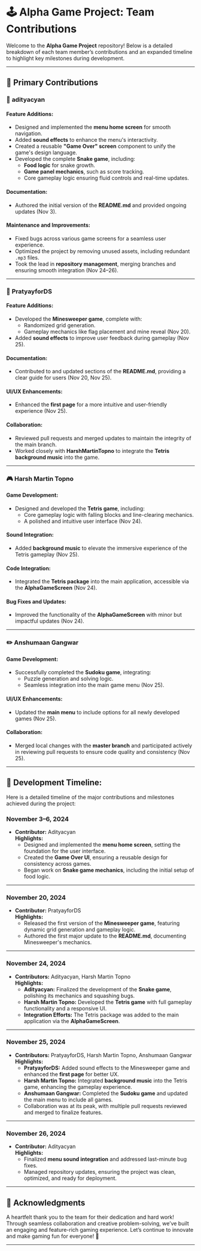 # 🕹️ Alpha Game Project: Team Contributions

Welcome to the **Alpha Game Project** repository! 
Below is a detailed breakdown of each team member’s contributions and an expanded timeline to highlight key milestones during development.

---

## 📜 **Primary Contributions**

### 🚀 **adityacyan**
#### **Feature Additions:**
- Designed and implemented the **menu home screen** for smooth navigation.
- Added **sound effects** to enhance the menu's interactivity.
- Created a reusable **"Game Over" screen** component to unify the game's design language.
- Developed the complete **Snake game**, including:
  - **Food logic** for snake growth.
  - **Game panel mechanics**, such as score tracking.
  - Core gameplay logic ensuring fluid controls and real-time updates.

#### **Documentation:**
- Authored the initial version of the **README.md** and provided ongoing updates (Nov 3).

#### **Maintenance and Improvements:**
- Fixed bugs across various game screens for a seamless user experience.
- Optimized the project by removing unused assets, including redundant `.mp3` files.
- Took the lead in **repository management**, merging branches and ensuring smooth integration (Nov 24–26).

---

### 🎯 **PratyayforDS**
#### **Feature Additions:**
- Developed the **Minesweeper game**, complete with:
  - Randomized grid generation.
  - Gameplay mechanics like flag placement and mine reveal (Nov 20).
- Added **sound effects** to improve user feedback during gameplay (Nov 25).

#### **Documentation:**
- Contributed to and updated sections of the **README.md**, providing a clear guide for users (Nov 20, Nov 25).

#### **UI/UX Enhancements:**
- Enhanced the **first page** for a more intuitive and user-friendly experience (Nov 25).

#### **Collaboration:**
- Reviewed pull requests and merged updates to maintain the integrity of the main branch.
- Worked closely with **HarshMartinTopno** to integrate the **Tetris background music** into the game.

---

### 🎮 **Harsh Martin Topno**
#### **Game Development:**
- Designed and developed the **Tetris game**, including:
  - Core gameplay logic with falling blocks and line-clearing mechanics.
  - A polished and intuitive user interface (Nov 24).

#### **Sound Integration:**
- Added **background music** to elevate the immersive experience of the Tetris gameplay (Nov 25).

#### **Code Integration:**
- Integrated the **Tetris package** into the main application, accessible via the **AlphaGameScreen** (Nov 24).

#### **Bug Fixes and Updates:**
- Improved the functionality of the **AlphaGameScreen** with minor but impactful updates (Nov 24).

---

### ✏️ **Anshumaan Gangwar**
#### **Game Development:**
- Successfully completed the **Sudoku game**, integrating:
  - Puzzle generation and solving logic.
  - Seamless integration into the main game menu (Nov 25).

#### **UI/UX Enhancements:**
- Updated the **main menu** to include options for all newly developed games (Nov 25).

#### **Collaboration:**
- Merged local changes with the **master branch** and participated actively in reviewing pull requests to ensure code quality and consistency (Nov 25).

---

## 📅 **Development Timeline:**

Here is a detailed timeline of the major contributions and milestones achieved during the project:

### **November 3–6, 2024**
- **Contributor:** Adityacyan  
  **Highlights:**
  - Designed and implemented the **menu home screen**, setting the foundation for the user interface.
  - Created the **Game Over UI**, ensuring a reusable design for consistency across games.
  - Began work on **Snake game mechanics**, including the initial setup of food logic.

---

### **November 20, 2024**
- **Contributor:** PratyayforDS  
  **Highlights:**
  - Released the first version of the **Minesweeper game**, featuring dynamic grid generation and gameplay logic.
  - Authored the first major update to the **README.md**, documenting Minesweeper's mechanics.

---

### **November 24, 2024**
- **Contributors:** Adityacyan, Harsh Martin Topno  
  **Highlights:**
  - **Adityacyan:** Finalized the development of the **Snake game**, polishing its mechanics and squashing bugs.  
  - **Harsh Martin Topno:** Developed the **Tetris game** with full gameplay functionality and a responsive UI.
  - **Integration Efforts:** The Tetris package was added to the main application via the **AlphaGameScreen**.

---

### **November 25, 2024**
- **Contributors:** PratyayforDS, Harsh Martin Topno, Anshumaan Gangwar  
  **Highlights:**
  - **PratyayforDS:** Added sound effects to the Minesweeper game and enhanced the **first page** for better UX.  
  - **Harsh Martin Topno:** Integrated **background music** into the Tetris game, enhancing the gameplay experience.  
  - **Anshumaan Gangwar:** Completed the **Sudoku game** and updated the main menu to include all games.  
  - Collaboration was at its peak, with multiple pull requests reviewed and merged to finalize features.

---

### **November 26, 2024**
- **Contributor:** Adityacyan  
  **Highlights:**
  - Finalized **menu sound integration** and addressed last-minute bug fixes.
  - Managed repository updates, ensuring the project was clean, optimized, and ready for deployment.

---

## 🎉 **Acknowledgments**

A heartfelt thank you to the team for their dedication and hard work! Through seamless collaboration and creative problem-solving, we’ve built an engaging and feature-rich gaming experience. Let’s continue to innovate and make gaming fun for everyone! 🚀

---
